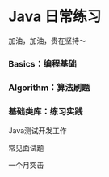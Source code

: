 # Java 日常练习

加油，加油，贵在坚持～

### Basics：编程基础

### Algorithm：算法刷题

### 基础类库：练习实践

Java测试开发工作

常见面试题

一个月突击
